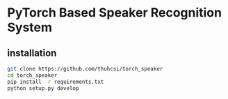 # PyTorch Based Speaker Recognition System

## installation

```bash
git clone https://github.com/thuhcsi/torch_speaker
cd torch_speaker
pip install -r requirements.txt
python setup.py develop
```


